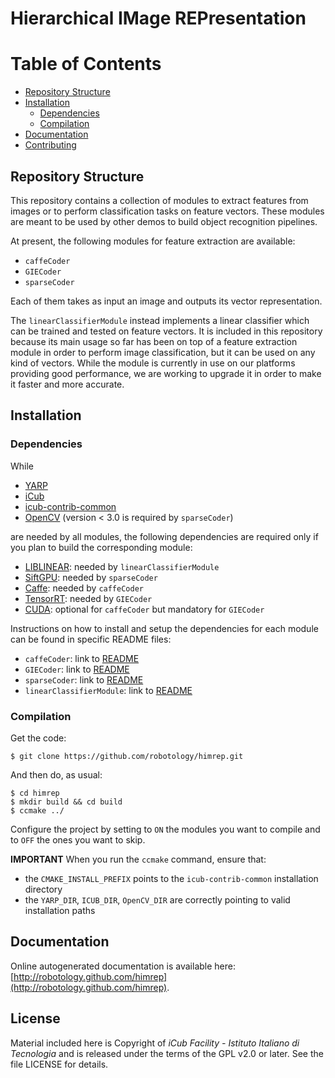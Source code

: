 Hierarchical IMage REPresentation
======

Table of Contents
=================

  * [Repository Structure](#repository_structure)
  * [Installation](#installation)
    * [Dependencies](#dependencies)
    * [Compilation](#compilation)
  * [Documentation](#documentation)
  * [Contributing](#license)
  
## Repository Structure

This repository contains a collection of modules to extract features from images or to perform classification tasks on feature vectors. These modules are meant to be used by other demos to build object recognition pipelines.

At present, the following modules for feature extraction are available:

- `caffeCoder`
- `GIECoder`
- `sparseCoder`

Each of them takes as input an image and outputs its vector representation.

The `linearClassifierModule` instead implements a linear classifier which can be trained and tested on feature vectors. It is included in this repository because its main usage so far has been on top of a feature extraction module in order to perform image classification, but it can be used on any kind of vectors. While the module is currently in use on our platforms providing good performance, we are working to upgrade it in order to make it faster and more accurate.

## Installation

### Dependencies

While 

- [YARP](https://github.com/robotology/yarp)
- [iCub](https://github.com/robotology/icub-main)
- [icub-contrib-common](https://github.com/robotology/icub-contrib-common)
- [OpenCV](http://opencv.org/downloads.html) (version < 3.0 is required by `sparseCoder`)

are needed by all modules, the following dependencies are required only if you plan to build the corresponding module:

- [LIBLINEAR](http://www.csie.ntu.edu.tw/~cjlin/liblinear/): needed by `linearClassifierModule`
- [SiftGPU](http://cs.unc.edu/~ccwu/siftgpu): needed by `sparseCoder`
- [Caffe](http://caffe.berkeleyvision.org/): needed by `caffeCoder`
- [TensorRT](): needed by `GIECoder`
- [CUDA](https://developer.nvidia.com/cuda-zone): optional for `caffeCoder` but mandatory for `GIECoder`

Instructions on how to install and setup the dependencies for each module can be found in specific README files:

- `caffeCoder`: link to [README](https://github.com/GiuliaP/himrep/tree/master/modules/caffeCoder)
- `GIECoder`: link to [README](https://github.com/GiuliaP/himrep/tree/master/modules/GIECoder)
- `sparseCoder`: link to [README](https://github.com/GiuliaP/himrep/tree/master/modules/sparseCoder)
- `linearClassifierModule`: link to [README](https://github.com/GiuliaP/himrep/tree/master/modules/linearClassifierModule)

### Compilation
 
Get the code:

~~~
$ git clone https://github.com/robotology/himrep.git
~~~

And then do, as usual:

~~~
$ cd himrep
$ mkdir build && cd build
$ ccmake ../
~~~

Configure the project by setting to `ON` the modules you want to compile and to `OFF` the ones you want to skip.

**IMPORTANT** When you run the `ccmake` command, ensure that:

- the `CMAKE_INSTALL_PREFIX` points to the `icub-contrib-common` installation directory
- the `YARP_DIR`, `ICUB_DIR`, `OpenCV_DIR` are correctly pointing to valid installation paths

## Documentation

Online autogenerated documentation is available here: [http://robotology.github.com/himrep](http://robotology.github.com/himrep).

## License

Material included here is Copyright of _iCub Facility - Istituto Italiano di Tecnologia_ and is released under the terms of the GPL v2.0 or later. See the file LICENSE for details.
